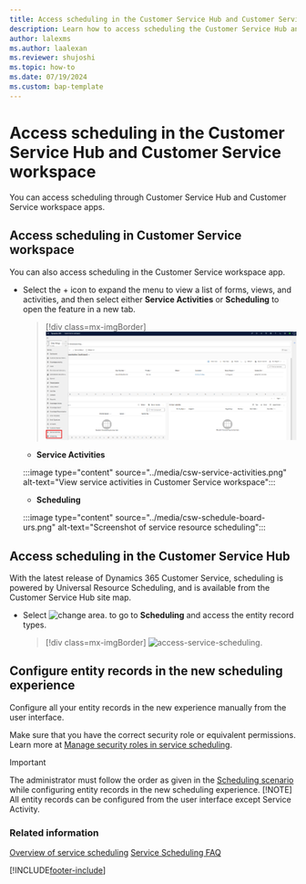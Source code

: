 ```yaml
---
title: Access scheduling in the Customer Service Hub and Customer Service workspace
description: Learn how to access scheduling the Customer Service Hub and Customer Service workspace
author: lalexms 
ms.author: laalexan
ms.reviewer: shujoshi
ms.topic: how-to 
ms.date: 07/19/2024
ms.custom: bap-template 
---
```


# Access scheduling in the Customer Service Hub and Customer Service workspace

You can access scheduling through Customer Service Hub and Customer Service workspace apps.

## Access scheduling in Customer Service workspace

You can also access scheduling in the Customer Service workspace app.

- Select the + icon to expand the menu to view a list of forms, views, and activities, and then select either **Service Activities** or **Scheduling** to open the feature in a new tab.

  > [!div class=mx-imgBorder]
  > ![Access Scheduling from Customer Service workspace.](../media/csw-service-scheduling.png)
   - **Service Activities**

    :::image type="content" source="../media/csw-service-activities.png" alt-text="View service activities in Customer Service workspace":::
   - **Scheduling**

    :::image type="content" source="../media/csw-schedule-board-urs.png" alt-text="Screenshot of service resource scheduling":::

## Access scheduling in the Customer Service Hub

With the latest release of Dynamics 365 Customer Service, scheduling is powered by Universal Resource Scheduling, and is available from the Customer Service Hub site map.

- Select ![change area.](../media/change-area-icon.png) to go to **Scheduling** and access the entity record types.

  > [!div class=mx-imgBorder]
  > ![access-service-scheduling.](../media//access-service-scheduling-csh.png)

## Configure entity records in the new scheduling experience

Configure all your entity records in the new experience manually from the user interface.

Make sure that you have the correct security role or equivalent permissions. Learn more at [Manage security roles in service scheduling](manage-security-roles.md).

> [!IMPORTANT]
> The administrator must follow the order as given in the [Scheduling scenario](basics-service-service-scheduling.md#scheduling-scenario) while configuring entity records in the new scheduling experience.
> [!NOTE]
> All entity records can be configured from the user interface except Service Activity.

### Related information

[Overview of service scheduling](basics-service-service-scheduling.md)
[Service Scheduling FAQ](service-scheduling-faq.md) 

[!INCLUDE[footer-include](../../includes/footer-banner.md)]
